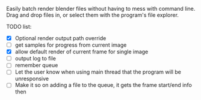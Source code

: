 Easily batch render blender files without having to mess with command line. Drag and drop files in, or select them with the program's file explorer.

TODO list:

- [x] Optional render output path override
- [ ] get samples for progress from current image
- [x] allow default render of current frame for single image
- [ ] output log to file
- [ ] remember queue
- [ ] Let the user know when using main thread that the program will be unresponsive
- [ ] Make it so on adding a file to the queue, it gets the frame start/end info then
